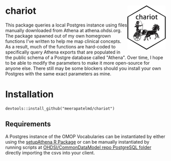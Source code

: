 # chariot <img src="man/figures/logo.png" align="right" alt="" width="120" />  

This package queries a local Postgres instance using files manually downloaded from Athena at athena.ohdsi.org. The package spawned out of my own homegrown functions I've written to help me map clinical concepts. As a result, much of the functions are hard-coded to specifically query Athena exports that are populated in the public schema of a Postgre database called "Athena". Over time, I hope to be able to modify the parameters to make it more open-source for anyone else. There still may be some blockers should you install your own Postgres with the same exact parameters as mine. 

# Installation    
  
```   
devtools::install_github("meerapatelmd/chariot")
```
  

## Requirements     
A Postgres instance of the OMOP Vocabularies can be instantiated by either using the [setupAthena R Package](https://github.com/meerapatelmd/setupAthena) or can be manually instantiated by running scripts at [OHDSI/CommonDataModel repo PostgreSQL folder]( https://github.com/OHDSI/CommonDataModel/tree/master/PostgreSQL) directly importing the csvs into your client.     



